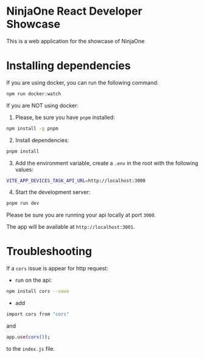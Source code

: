# NinjaOne React Developer Showcase
This is a web application for the showcase of NinjaOne

# Installing dependencies

If you are using docker, you can run the following command:

```bash
npm run docker:watch
```

If you are NOT using docker:

1. Please, be sure you have `pnpm` installed:

```bash
npm install -g pnpm
```

2. Install dependencies:

```bash
pnpm install
```

3. Add the environment variable, create a `.env` in the root with the following values:

```bash
VITE_APP_DEVICES_TASK_API_URL=http://localhost:3000
```

4. Start the development server:

```bash
pnpm run dev
```

Please be sure you are running your api locally at port `3000`.

The app will be available at `http://localhost:3001`.

# Troubleshooting

If a `cors` issue is appear for http request:
- run on the api:
```bash 
npm install cors --save
``` 
- add 
```bash 
import cors from "cors"
``` 
and     
```bash 
app.use(cors());
``` 
to the `index.js` file.
